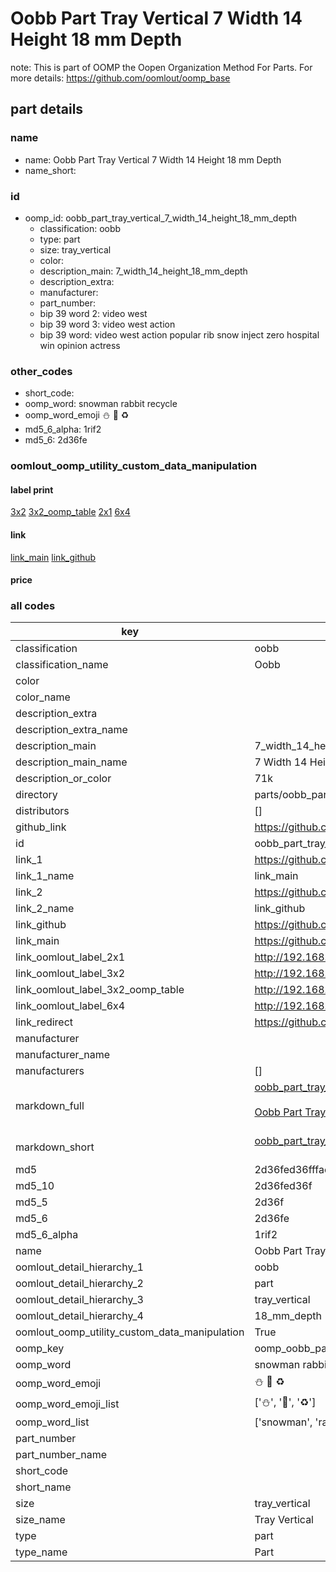 # Oobb Part Tray Vertical 7 Width 14 Height 18 mm Depth  

note: This is part of OOMP the Oopen Organization Method For Parts. For more details: https://github.com/oomlout/oomp_base

##  part details
  







### name
* name: Oobb Part Tray Vertical 7 Width 14 Height 18 mm Depth
* name_short: 
### id
* oomp_id: oobb_part_tray_vertical_7_width_14_height_18_mm_depth
  * classification: oobb
  * type: part
  * size: tray_vertical
  * color: 
  * description_main: 7_width_14_height_18_mm_depth
  * description_extra: 
  * manufacturer: 
  * part_number: 
  * bip 39 word 2: video west
  * bip 39 word 3: video west action
  * bip 39 word: video west action popular rib snow inject zero hospital win opinion actress

### other_codes
* short_code: 
* oomp_word: snowman rabbit recycle
* oomp_word_emoji :snowman: :rabbit: :recycle:
* md5_6_alpha: 1rif2
* md5_6: 2d36fe






### oomlout_oomp_utility_custom_data_manipulation
#### label print
[3x2](http://192.168.1.245:1112/?label=oomp%201rif2)
[3x2_oomp_table](http://192.168.1.108:1112/?label=oomp%201rif2)
[2x1](http://192.168.1.242:1112/?label=oomp%201rif2)
[6x4](http://192.168.1.55:1112/?label=oomp%201rif2)    

#### link

[link_main](https://github.com/oomlout/oomlout_oomp_version_1_messy/tree/main/parts/oobb_part_tray_vertical_7_width_14_height_18_mm_depth) [link_github](https://github.com/oomlout/oomlout_oomp_version_1_messy/tree/main/parts/oobb_part_tray_vertical_7_width_14_height_18_mm_depth)                             

#### price







### all codes 
| key | value |  
| --- | --- |  
| classification | oobb |  
| classification_name | Oobb |  
| color |  |  
| color_name |  |  
| description_extra |  |  
| description_extra_name |  |  
| description_main | 7_width_14_height_18_mm_depth |  
| description_main_name | 7 Width 14 Height 18 mm Depth |  
| description_or_color | 71k |  
| directory | parts/oobb_part_tray_vertical_7_width_14_height_18_mm_depth |  
| distributors | [] |  
| github_link | https://github.com/oomlout/oomlout_oomp_part_src/tree/main/parts/oobb_part_tray_vertical_7_width_14_height_18_mm_depth |  
| id | oobb_part_tray_vertical_7_width_14_height_18_mm_depth |  
| link_1 | https://github.com/oomlout/oomlout_oomp_version_1_messy/tree/main/parts/oobb_part_tray_vertical_7_width_14_height_18_mm_depth |  
| link_1_name | link_main |  
| link_2 | https://github.com/oomlout/oomlout_oomp_version_1_messy/tree/main/parts/oobb_part_tray_vertical_7_width_14_height_18_mm_depth |  
| link_2_name | link_github |  
| link_github | https://github.com/oomlout/oomlout_oomp_version_1_messy/tree/main/parts/oobb_part_tray_vertical_7_width_14_height_18_mm_depth |  
| link_main | https://github.com/oomlout/oomlout_oomp_version_1_messy/tree/main/parts/oobb_part_tray_vertical_7_width_14_height_18_mm_depth |  
| link_oomlout_label_2x1 | http://192.168.1.242:1112/?label=oomp%201rif2 |  
| link_oomlout_label_3x2 | http://192.168.1.245:1112/?label=oomp%201rif2 |  
| link_oomlout_label_3x2_oomp_table | http://192.168.1.108:1112/?label=oomp%201rif2 |  
| link_oomlout_label_6x4 | http://192.168.1.55:1112/?label=oomp%201rif2 |  
| link_redirect | https://github.com/oomlout/oomlout_oomp_version_1_messy/tree/main/parts/oobb_part_tray_vertical_7_width_14_height_18_mm_depth |  
| manufacturer |  |  
| manufacturer_name |  |  
| manufacturers | [] |  
| markdown_full | [oobb_part_tray_vertical_7_width_14_height_18_mm_depth](none)<br>[](none)<br>[Oobb Part Tray Vertical 7 Width 14 Height 18 Mm Depth](none)<br><br> |  
| markdown_short | [oobb_part_tray_vertical_7_width_14_height_18_mm_depth](none)<br><br> |  
| md5 | 2d36fed36fffae83365c7a82053e5f9e |  
| md5_10 | 2d36fed36f |  
| md5_5 | 2d36f |  
| md5_6 | 2d36fe |  
| md5_6_alpha | 1rif2 |  
| name | Oobb Part Tray Vertical 7 Width 14 Height 18 mm Depth |  
| oomlout_detail_hierarchy_1 | oobb |  
| oomlout_detail_hierarchy_2 | part |  
| oomlout_detail_hierarchy_3 | tray_vertical |  
| oomlout_detail_hierarchy_4 | 18_mm_depth |  
| oomlout_oomp_utility_custom_data_manipulation | True |  
| oomp_key | oomp_oobb_part_tray_vertical_7_width_14_height_18_mm_depth |  
| oomp_word | snowman rabbit recycle |  
| oomp_word_emoji | :snowman: :rabbit: :recycle: |  
| oomp_word_emoji_list | [':snowman:', ':rabbit:', ':recycle:'] |  
| oomp_word_list | ['snowman', 'rabbit', 'recycle'] |  
| part_number |  |  
| part_number_name |  |  
| short_code |  |  
| short_name |  |  
| size | tray_vertical |  
| size_name | Tray Vertical |  
| type | part |  
| type_name | Part |  
